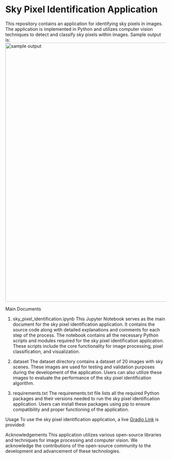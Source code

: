 # Sky Pixel Identification Application
This repository contains an application for identifying sky pixels in images. The application is implemented in Python and utilizes computer vision techniques to detect and classify sky pixels within images.
Sample output is:
<img width="809" alt="sample output" src="https://github.com/Yuwuannie/lab-1/assets/122579928/ca661141-5dff-4b51-a79c-318311f143cc">


Main Documents
1. sky_pixel_identification.ipynb
This Jupyter Notebook serves as the main document for the sky pixel identification application. It contains the source code along with detailed explanations and comments for each step of the process. The notebook contains all the necessary Python scripts and modules required for the sky pixel identification application. These scripts include the core functionality for image processing, pixel classification, and visualization.

2. dataset
The dataset directory contains a dataset of 20 images with sky scenes. These images are used for testing and validation purposes during the development of the application. Users can also utilize these images to evaluate the performance of the sky pixel identification algorithm.

3. requirements.txt
The requirements.txt file lists all the required Python packages and their versions needed to run the sky pixel identification application. Users can install these packages using pip to ensure compatibility and proper functioning of the application.

Usage
To use the sky pixel identification application, a live [Gradio Link](https://huggingface.co/spaces/annieprkac/gradio-sky-dector) is provided: 

Acknowledgements
This application utilizes various open-source libraries and techniques for image processing and computer vision. We acknowledge the contributions of the open-source community to the development and advancement of these technologies.
